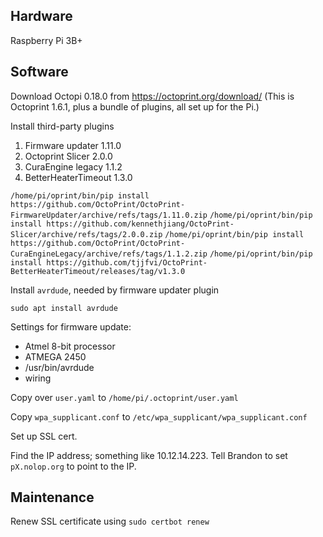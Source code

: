## Hardware ##

Raspberry Pi 3B+

## Software ##

Download Octopi 0.18.0 from https://octoprint.org/download/ (This is Octoprint 1.6.1, plus a bundle of plugins, all set up for the Pi.)

Install third-party plugins

1. Firmware updater 1.11.0
2. Octoprint Slicer 2.0.0
3. CuraEngine legacy 1.1.2
4. BetterHeaterTimeout 1.3.0

`/home/pi/oprint/bin/pip install https://github.com/OctoPrint/OctoPrint-FirmwareUpdater/archive/refs/tags/1.11.0.zip`
`/home/pi/oprint/bin/pip install https://github.com/kennethjiang/OctoPrint-Slicer/archive/refs/tags/2.0.0.zip`
`/home/pi/oprint/bin/pip install https://github.com/OctoPrint/OctoPrint-CuraEngineLegacy/archive/refs/tags/1.1.2.zip`
`/home/pi/oprint/bin/pip install https://github.com/tjjfvi/OctoPrint-BetterHeaterTimeout/releases/tag/v1.3.0`

Install `avrdude`, needed by firmware updater plugin

`sudo apt install avrdude`

Settings for firmware update:

* Atmel 8-bit processor
* ATMEGA 2450
* /usr/bin/avrdude
* wiring

Copy over `user.yaml` to `/home/pi/.octoprint/user.yaml`

Copy `wpa_supplicant.conf` to `/etc/wpa_supplicant/wpa_supplicant.conf`

Set up SSL cert.

Find the IP address; something like 10.12.14.223. Tell Brandon to set `pX.nolop.org` to point to the IP.

## Maintenance ##

Renew SSL certificate using `sudo certbot renew`
